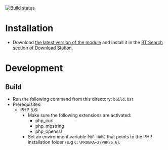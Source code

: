 [![Build status](https://travis-ci.org/mcartoixa/synology-dlm-tpb.svg?branch=master)](https://travis-ci.org/mcartoixa/synology-dlm-tpb)
# Installation
- Download [the latest version of the module](https://github.com/mcartoixa/synology-dlm-tpb/releases/latest) and install it in the [BT Search section of Download Station](https://www.synology.com/en-global/knowledgebase/DSM/help/DownloadStation/download_setup#torrent).

# Development
## Build

- Run the following command from this directory: `build.bat`
- Prerequisites:
    * PHP 5.6:
        + Make sure the following extensions are activated:
            - php_curl
            - php_mbstring
            - php_openssl
        + Set an environment variable `PHP_HOME` that points to the PHP installation folder (e.g `C:\PROGRA~2\PHP\5.6`).
